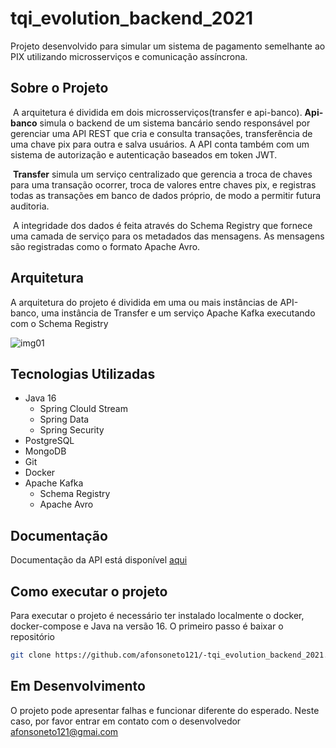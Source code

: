 # tqi_evolution_backend_2021
Projeto desenvolvido para simular um sistema de pagamento semelhante ao PIX utilizando microsserviços e comunicação assíncrona. 

## Sobre o Projeto

​	A arquitetura é dividida em dois microsserviços(transfer e api-banco). **Api-banco** simula o backend de um sistema bancário sendo responsável por gerenciar uma API REST que cria e consulta transações, transferência de uma chave pix para outra e salva usuários. A API conta também com um sistema de autorização e autenticação baseados em token JWT.

​	**Transfer** simula um serviço centralizado que gerencia a troca de chaves para uma transação ocorrer, troca de valores entre chaves pix, e registras todas as transações em banco de dados próprio, de modo a permitir futura auditoria.

​	A integridade dos dados é feita através  do Schema Registry que fornece uma camada de serviço para os metadados das mensagens. As mensagens são registradas como o formato Apache Avro. 

## Arquitetura 

A arquitetura do projeto é dividida em uma ou mais instâncias de API-banco, uma instância de Transfer e um serviço Apache Kafka executando com o Schema Registry

![img01](https://media.discordapp.net/attachments/928309890420736074/928317804686479370/Diagrama_em_branco_1.png?width=960&height=416)


## Tecnologias Utilizadas

* Java 16
  * Spring Clould Stream
  * Spring Data
  * Spring Security
* PostgreSQL
* MongoDB
* Git
* Docker
* Apache Kafka
  - Schema Registry
  - Apache Avro

## Documentação

Documentação da API está disponível [aqui](https://github.com/afonsoneto121/-tqi_evolution_backend_2021/blob/main/DOCUMENTATION.md)

## Como executar o projeto

 Para executar o projeto é necessário ter instalado localmente o docker, docker-compose e Java na versão 16.
 O primeiro passo é baixar o repositório 
 ```sh
 git clone https://github.com/afonsoneto121/-tqi_evolution_backend_2021.git
 ```

## Em Desenvolvimento

O projeto pode apresentar falhas e funcionar diferente do esperado. Neste caso, por favor entrar em contato com o desenvolvedor afonsoneto121@gmai.com

